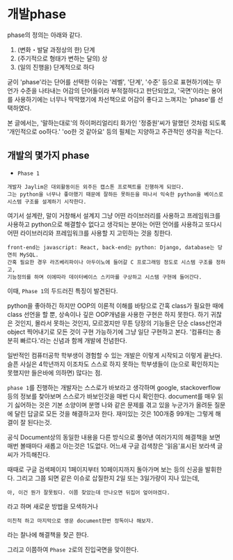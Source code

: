 # 개발phase

phase의 정의는 아래와 같다.
1. (변화・발달 과정상의 한) 단계
2. (주기적으로 형태가 변하는 달의) 상
3. (일의 진행을) 단계적으로 하다

굳이 'phase'라는 단어를 선택한 이유는 '레벨', '단계', '수준' 등으로 표현하기에는 무언가 수준을 나타내는 어감의 단어들이라 부적절하다고 판단되었고, '국면'이라는 용어를 사용하기에는 너무나 딱딱했기에 차선책으로 어감이 좋다고 느껴지는 'phase'를 선택하였다.

본 글에서는, '말하는대로'의 하이퍼리얼리티 화가인 '정중원'씨가 말했던 것처럼 되도록 '개인적으로 oo하다.' 'oo한 것 같아요' 등의 필체는 지양하고 주관적인 생각을 적는다.

## 개발의 몇가지 phase

* `Phase 1`

```
개발자 Jaylim은 대외활동이든 외주든 캡스톤 프로젝트를 진행하게 되었다.
그는 python을 너무나 좋아했기 때문에 잘하든 못하든을 떠나서 익숙한 python을 베이스로 시스템 구조를 설계하기 시작한다.
```
여기서 설계란, 말이 거창해서 설계지 그냥 어떤 라이브러리를 사용하고 프레임워크를 사용하고 python으로 해결할수 없다고 생각되는 분야는 어떤 언어를 사용하고 또다시 어떤 라이브러리와 프레임워크를 사용할 지 고민하는 것을 칭한다.
```
front-end는 javascript: React, back-end는 python: Django, database는 당연히 MySQL.
간혹 필요한 경우 라즈베리파이나 아두이노에 들어갈 C 프로그래밍 정도로 시스템 구조를 정하고,
기능정의를 하며 이에따라 데이터베이스 스키마를 구상하고 시스템 구현에 들어간다.
```

이때, `Phase 1`의 두드러진 특징이 발견된다.

python을 좋아하긴 하지만 OOP의 이론적 이해를 바탕으로 간혹 class가 필요한 때에 class 선언을 할 뿐, 상속이나 깊은 OOP개념을 사용한 구현은 하지 못한다.
하기 귀찮은 것인지, 몰라서 못하는 것인지, 모르겠지만 무튼 당장의 기능들은 단순 class선언과 object 찍어내기로 모든 것이 구현 가능하기에 그냥 일단 구현하고 본다. '컴퓨터는 충분히 빠르다.'라는 신념과 함께 개발에 전념한다.

일반적인 컴퓨터공학 학부생이 경험할 수 있는 개발은 이렇게 시작되고 이렇게 끝난다. 슬픈 사실은 4학년까지 이조차도 스스로 하지 못하는 학부생들이 (눈으로 확인하지는 못했지만 들은바에 의하면) 많다는 점.


`phase 1`를 진행하는 개발자는 스스로가 바보라고 생각하며 google, stackoverflow 등의 정보를 찾아보며 스스로가 바보인것을 매번 다시 확인한다. document를 매우 읽기 싫어하는 것은 기본 소양이며 분명 나와 같은 문제를 겪고 있을 누군가가 올려둔 질문에 달린 답글로 모든 것을 해결하고자 한다. 재미있는 것은 100개중 99개는 그렇게 해결이 잘 된다는것.

공식 Document상의 동일한 내용을 다른 방식으로 풀어낸 여러가지의 해결책을 보면 매번 볼때마다 새롭고 아는것은 1도없다. 어느새 구글 검색창은 '읽음'표시된 보라색 글씨가 가득해진다.

때때로 구글 검색페이지 1페이지부터 10페이지까지 돌아가며 보는 등의 신공을 발휘한다. 그리고 그쯤 되면 같은 이슈로 삽질한지 2일 또는 3일가량이 지나 있는데,
```
아, 이건 뭔가 잘못됬다. 이쯤 찾았는데 안나오면 뒤집어 엎어야겠다.
```
라고 하며 새로운 방법을 모색하거나
```
미친척 하고 마지막으로 영문 document한번 정독이나 해보자.
```
라는 찰나에 해결책을 찾곤 한다.

그리고 이쯤하여 `Phase 2`로의 진입국면을 맞이한다.

